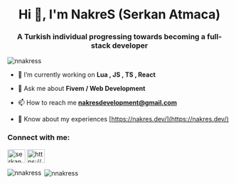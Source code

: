 <h1 align="center">Hi 👋, I'm NakreS (Serkan Atmaca)</h1>
<h3 align="center">A Turkish individual progressing towards becoming a full-stack developer</h3>

<p align="left"> <img src="https://komarev.com/ghpvc/?username=nnakress&label=Profile%20views&color=0e75b6&style=flat" alt="nnakress" /> </p>

- 🔭 I’m currently working on **Lua , JS , TS , React**

- 💬 Ask me about **Fivem / Web Development**

- 📫 How to reach me **nakresdevelopment@gmail.com**

- 📄 Know about my experiences [https://nakres.dev/](https://nakres.dev/)

<h3 align="left">Connect with me:</h3>
<p align="left">
<a href="https://linkedin.com/in/serkan atmaca" target="blank"><img align="center" src="https://raw.githubusercontent.com/rahuldkjain/github-profile-readme-generator/master/src/images/icons/Social/linked-in-alt.svg" alt="serkan atmaca" height="30" width="40" /></a>
<a href="https://discord.gg/https://discord.gg/wkmveK9E" target="blank"><img align="center" src="https://raw.githubusercontent.com/rahuldkjain/github-profile-readme-generator/master/src/images/icons/Social/discord.svg" alt="https://discord.gg/wkmveK9E" height="30" width="40" /></a>
</p>

<p><img align="left" src="https://github-readme-stats.vercel.app/api/top-langs?username=nnakress&show_icons=true&locale=en&layout=compact" alt="nnakress" /></p>

<p>&nbsp;<img align="center" src="https://github-readme-stats.vercel.app/api?username=nnakress&show_icons=true&locale=en" alt="nnakress" /></p>

